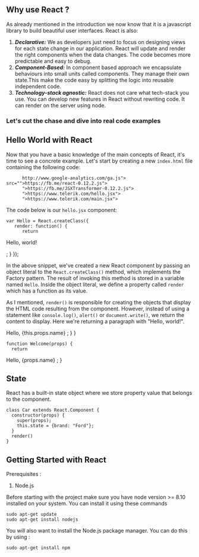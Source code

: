 ## Why use React ?

As already mentioned in the introduction we now know that it is a javascript library to build beautiful user interfaces. React is also:

1. **_Declarative:_** We as developers just need to focus on designing views for each state change in our application. React will update and render the right components when the data changes. The code becomes more predictable and easy to debug.
2. **_Component-Based:_** In component based approach we encapsulate behaviours into small units called components. They manage their own state.This make the code easy by splitting the logic into reusable independent code.
3. **_Technology-stack agnostic:_** React does not care what tech-stack you use. You can develop new features in React without rewriting code. It can render on the server using node.

### Let's cut the chase and dive into real code examples

## Hello World with React

Now that you have a basic knowledge of the main concepts of React, it's time to see a concrete example. Let's start by creating a new `index.html` file containing the following code:
    
    
    
       
          
       
       
          http://www.google-analytics.com/ga.js"> src="">https://fb.me/react-0.12.2.js">
          ">https://fb.me/JSXTransformer-0.12.2.js">
          ">https://www.telerik.com/hello.jsx">
          ">https://www.telerik.com/main.jsx">
      
The code below is our `hello.jsx` component:
    
    
    var Hello = React.createClass({
       render: function() {
          return 
Hello, world!

;
       }
    });

In the above snippet, we've created a new React component by passing an object literal to the `React.createClass()` method, which implements the Factory pattern. The result of invoking this method is stored in a variable named `Hello`. Inside the object literal, we define a property called `render` which has a function as its value.

As I mentioned, `render()` is responsible for creating the objects that display the HTML code resulting from the component. However, instead of using a statement like `console.log()`, `alert()` or `document.write()`, we return the content to display. Here we're returning a paragraph with "Hello, world!".


Hello, {this.props.name}
;
      }
    }
    
    
    function Welcome(props) {
      return 
Hello, {props.name}
;
    }

## State

React has a built-in state object where we store property value that belongs to the component.
    
    
    class Car extends React.Component {
      constructor(props) {
        super(props);
        this.state = {brand: "Ford"};
      }
      render()
    }


## Getting Started with React



Prerequisites : 

1. Node.js

Before starting with the project make sure you have node version >= 8.10 installed on your system. You can install it using these commands
    
    
    sudo apt-get update
    sudo apt-get install nodejs

You will also want to install the Node.js package manager. You can do this by using :
    
    
    sudo apt-get install npm
    
